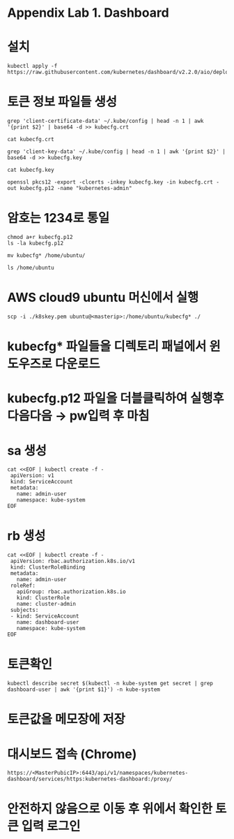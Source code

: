 # Appendix Lab 1. Dashboard


# 설치

```
kubectl apply -f https://raw.githubusercontent.com/kubernetes/dashboard/v2.2.0/aio/deploy/recommended.yaml
```


# 토큰 정보 파일들 생성

```
grep 'client-certificate-data' ~/.kube/config | head -n 1 | awk '{print $2}' | base64 -d >> kubecfg.crt

cat kubecfg.crt

grep 'client-key-data' ~/.kube/config | head -n 1 | awk '{print $2}' | base64 -d >> kubecfg.key

cat kubecfg.key

openssl pkcs12 -export -clcerts -inkey kubecfg.key -in kubecfg.crt -out kubecfg.p12 -name "kubernetes-admin"
```

# 암호는 1234로 통일
```
chmod a+r kubecfg.p12
ls -la kubecfg.p12

mv kubecfg* /home/ubuntu/

ls /home/ubuntu
```



# AWS cloud9 ubuntu 머신에서 실행
```
scp -i ./k8skey.pem ubuntu@<masterip>:/home/ubuntu/kubecfg* ./
```
# kubecfg* 파일들을 디렉토리 패널에서 윈도우즈로 다운로드


# kubecfg.p12 파일을 더블클릭하여 실행후 다음다음 → pw입력 후 마침

# sa 생성

```
cat <<EOF | kubectl create -f -
 apiVersion: v1
 kind: ServiceAccount
 metadata:
   name: admin-user
   namespace: kube-system
EOF
```

# rb 생성

```
cat <<EOF | kubectl create -f -
 apiVersion: rbac.authorization.k8s.io/v1
 kind: ClusterRoleBinding
 metadata:
   name: admin-user
 roleRef:
   apiGroup: rbac.authorization.k8s.io
   kind: ClusterRole
   name: cluster-admin
 subjects:
 - kind: ServiceAccount
   name: dashboard-user
   namespace: kube-system
EOF
```  
# 토큰확인

```
kubectl describe secret $(kubectl -n kube-system get secret | grep dashboard-user | awk '{print $1}') -n kube-system
```

# 토큰값을 메모장에 저장

# 대시보드 접속 (Chrome)

```
https://<MasterPubicIP>:6443/api/v1/namespaces/kubernetes-dashboard/services/https:kubernetes-dashboard:/proxy/
```

# 안전하지 않음으로 이동 후 위에서 확인한 토큰 입력 로그인
